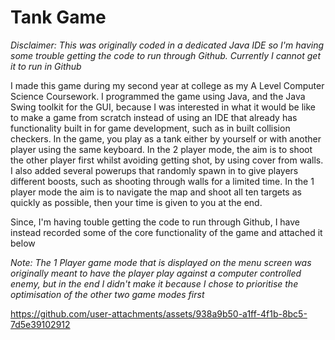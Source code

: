 # Tank Game
*Disclaimer: This was originally coded in a dedicated Java IDE so I'm having some trouble getting the code to run through Github. Currently I cannot get it to run in Github*

I made this game during my second year at college as my A Level Computer Science Coursework. I programmed the game using Java, and the Java Swing toolkit for the GUI, because I was interested in what it would be like to make a game from scratch instead of using an IDE that already has functionality built in for game development, such as in built collision checkers. In the game, you play as a tank either by yourself or with another player using the same keyboard. In the 2 player mode, the aim is to shoot the other player first whilst avoiding getting shot, by using cover from walls. I also added several powerups that randomly spawn in to give players different boosts, such as shooting through walls for a limited time. In the 1 player mode the aim is to navigate the map and shoot all ten targets as quickly as possible, then your time is given to you at the end.

Since, I'm having touble getting the code to run through Github, I have instead recorded some of the core functionality of the game and attached it below

*Note: The 1 Player game mode that is displayed on the menu screen was originally meant to have the player play against a computer controlled enemy, but in the end I didn't make it because I chose to prioritise the optimisation of the other two game modes first*


https://github.com/user-attachments/assets/938a9b50-a1ff-4f1b-8bc5-7d5e39102912

